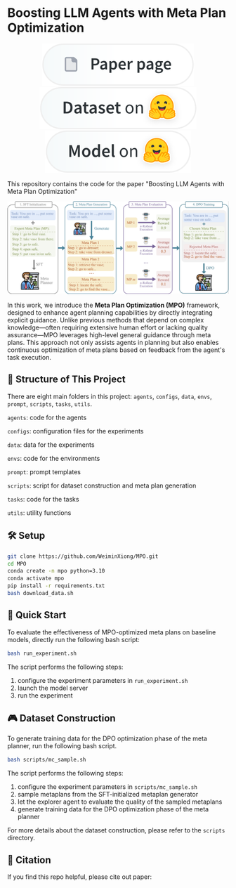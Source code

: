 # Boosting LLM Agents with Meta Plan Optimization
</div> 
<div align="center">
<a href=""><img src="assets/paper-page-xl.svg" alt="Paper page"></a>
<a href="https://huggingface.co/datasets/xwm/Meta_Plan_Optimization"><img src="assets/dataset-on-hf-xl.svg" alt="Dataset on HF"></a>
<a href="https://huggingface.co/xwm/sciworld_workflow_mpo"><img src="assets/model-on-hf-xl.svg" alt="Model on HF"></a>
</div>

This repository contains the code for the paper "Boosting LLM Agents with Meta Plan Optimization"

<p align="center">
<img src=assets/main.png width=700/>
</p>

In this work, we introduce the **Meta Plan Optimization (MPO)** framework, designed to enhance agent planning capabilities by directly integrating explicit guidance. Unlike previous methods that depend on complex knowledge—often requiring extensive human effort or lacking quality assurance—MPO leverages high-level general guidance through meta plans. This approach not only assists agents in planning but also enables continuous optimization of meta plans based on feedback from the agent's task execution.  


## 🧩 Structure of This Project
There are eight main folders in this project: `agents`, `configs`, `data`, `envs`, `prompt`, `scripts`, `tasks`, `utils`.

`agents`: code for the agents

`configs`: configuration files for the experiments

`data`: data for the experiments

`envs`: code for the environments

`prompt`: prompt templates

`scripts`: script for dataset construction and meta plan generation

`tasks`: code for the tasks

`utils`: utility functions


## 🛠️ Setup

```bash
git clone https://github.com/WeiminXiong/MPO.git
cd MPO
conda create -n mpo python=3.10
conda activate mpo
pip install -r requirements.txt
bash download_data.sh
```

## 🚀 Quick Start
To evaluate the effectiveness of MPO-optimized meta plans on baseline models, directly run the following bash script:
```bash
bash run_experiment.sh
```
The script performs the following steps:

1. configure the experiment parameters in `run_experiment.sh`
2. launch the model server
3. run the experiment

## 🎮 Dataset Construction
To generate training data for the DPO optimization phase of the meta planner, run the following bash script.
```bash
bash scripts/mc_sample.sh
```
The script performs the following steps:
1. configure the experiment parameters in `scripts/mc_sample.sh`
2. sample metaplans from the SFT-initialized metaplan generator
3. let the explorer agent to evaluate the quality of the sampled metaplans
4. generate training data for the DPO optimization phase of the meta planner

For more details about the dataset construction, please refer to the `scripts` directory.

## 📖 Citation

If you find this repo helpful, please cite out paper:

```
```